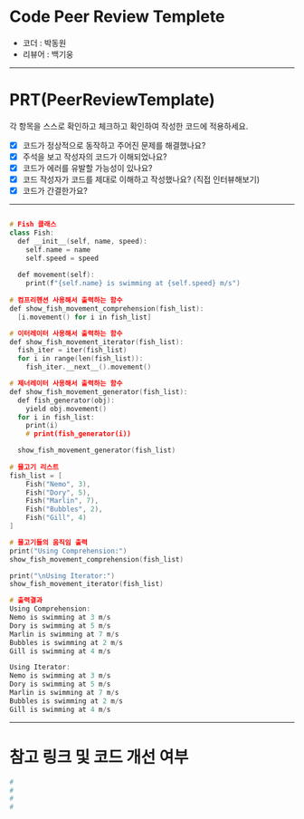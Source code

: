 # Code Peer Review Templete

- 코더 : 박동원
- 리뷰어 : 백기웅

---

# PRT(PeerReviewTemplate)

각 항목을 스스로 확인하고 체크하고 확인하여 작성한 코드에 적용하세요.

- [x] 코드가 정상적으로 동작하고 주어진 문제를 해결했나요?
- [x] 주석을 보고 작성자의 코드가 이해되었나요?
- [x] 코드가 에러를 유발할 가능성이 있나요?
- [x] 코드 작성자가 코드를 제대로 이해하고 작성했나요? (직접 인터뷰해보기)
- [x] 코드가 간결한가요?

---

```c++

# Fish 클래스
class Fish:
  def __init__(self, name, speed):
    self.name = name
    self.speed = speed
  
  def movement(self):
    print(f"{self.name} is swimming at {self.speed} m/s")
  
# 컴프리헨션 사용해서 출력하는 함수
def show_fish_movement_comprehension(fish_list):
  [i.movement() for i in fish_list]

# 이터레이터 사용해서 출력하는 함수
def show_fish_movement_iterator(fish_list):
  fish_iter = iter(fish_list)
  for i in range(len(fish_list)):
    fish_iter.__next__().movement()

# 제너레이터 사용해서 출력하는 함수
def show_fish_movement_generator(fish_list):
  def fish_generator(obj):
    yield obj.movement()
  for i in fish_list:
    print(i)
    # print(fish_generator(i))

  show_fish_movement_generator(fish_list)
  
# 물고기 리스트
fish_list = [
    Fish("Nemo", 3),
    Fish("Dory", 5),
    Fish("Marlin", 7),
    Fish("Bubbles", 2),
    Fish("Gill", 4)
]

# 물고기들의 움직임 출력
print("Using Comprehension:")
show_fish_movement_comprehension(fish_list)

print("\nUsing Iterator:")
show_fish_movement_iterator(fish_list)

# 출력결과
Using Comprehension:
Nemo is swimming at 3 m/s
Dory is swimming at 5 m/s
Marlin is swimming at 7 m/s
Bubbles is swimming at 2 m/s
Gill is swimming at 4 m/s

Using Iterator:
Nemo is swimming at 3 m/s
Dory is swimming at 5 m/s
Marlin is swimming at 7 m/s
Bubbles is swimming at 2 m/s
Gill is swimming at 4 m/s
```
---



# 참고 링크 및 코드 개선 여부

```python
#
#
#
#
```
